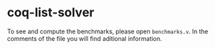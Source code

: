 # coq-list-solver

To see and compute the benchmarks, please open `benchmarks.v`. In the comments of the file you will find aditional information. 
